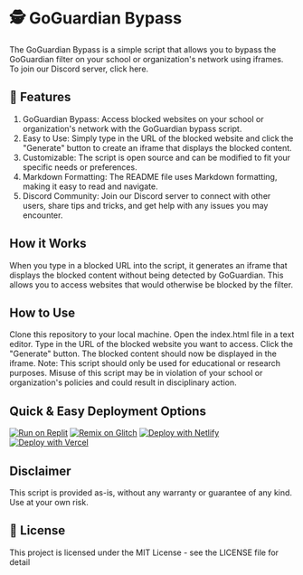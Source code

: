 # 🕵️ GoGuardian Bypass

The GoGuardian Bypass is a simple script that allows you to bypass the GoGuardian filter on your school or organization's network using iframes. 
To join our Discord server, click here.



## 🚀 Features
1. GoGuardian Bypass: Access blocked websites on your school or organization's network with the GoGuardian bypass script.
2. Easy to Use: Simply type in the URL of the blocked website and click the "Generate" button to create an iframe that displays the blocked content.
3. Customizable: The script is open source and can be modified to fit your specific needs or preferences.
4. Markdown Formatting: The README file uses Markdown formatting, making it easy to read and navigate.
5. Discord Community: Join our Discord server to connect with other users, share tips and tricks, and get help with any issues you may encounter.


## How it Works
When you type in a blocked URL into the script, it generates an iframe that displays the blocked content without being detected by GoGuardian. This allows you to access websites that would otherwise be blocked by the filter.

## How to Use
Clone this repository to your local machine.
Open the index.html file in a text editor.
Type in the URL of the blocked website you want to access.
Click the "Generate" button.
The blocked content should now be displayed in the iframe.
Note: This script should only be used for educational or research purposes. Misuse of this script may be in violation of your school or organization's policies and could result in disciplinary action.


## Quick & Easy Deployment Options

[![Run on Replit](https://raw.githubusercontent.com/BinBashBanana/deploy-buttons/master/buttons/remade/replit.svg)](https://replit.com/github/AroriaNetwork/GoGuardian-Bypass)
[![Remix on Glitch](https://binbashbanana.github.io/deploy-buttons/buttons/remade/glitch.svg)](https://glitch.com/edit/#!/import/github/AroriaNetwork/GoGuardian-Bypass)
[![Deploy with Netlify](https://binbashbanana.github.io/deploy-buttons/buttons/remade/netlify.svg)](https://app.netlify.com/start/deploy?repository=https://github.com/AroriaNetwork/GoGuardian-Bypass)
[![Deploy with Vercel](https://binbashbanana.github.io/deploy-buttons/buttons/remade/vercel.svg)](https://vercel.com/new/clone?repository-url=https://github.com/AroriaNetwork/GoGuardian-Bypass.git)

## Disclaimer
This script is provided as-is, without any warranty or guarantee of any kind. Use at your own risk.

## 📝 License
This project is licensed under the MIT License - see the LICENSE file for detail
